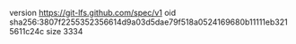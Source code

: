 version https://git-lfs.github.com/spec/v1
oid sha256:3807f2255352356614d9a03d5dae79f518a0524169680b11111eb3215611c24c
size 3334
